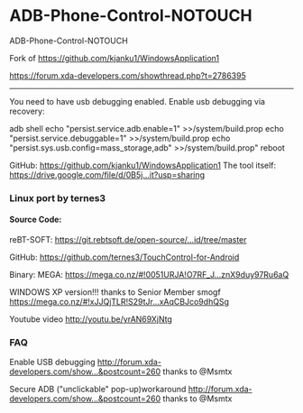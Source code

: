 # ADB-Phone-Control-NOTOUCH

ADB-Phone-Control-NOTOUCH

Fork of  https://github.com/kjanku1/WindowsApplication1


https://forum.xda-developers.com/showthread.php?t=2786395

--------
You need to have usb debugging enabled.
Enable usb debugging via recovery: 

adb shell
echo "persist.service.adb.enable=1" >>/system/build.prop
echo "persist.service.debuggable=1" >>/system/build.prop
echo "persist.sys.usb.config=mass_storage,adb" >>/system/build.prop"
reboot

GitHub: https://github.com/kjanku1/WindowsApplication1
The tool itself: https://drive.google.com/file/d/0B5j...it?usp=sharing

### Linux port by ternes3

#### Source Code:
reBT-SOFT: https://git.rebtsoft.de/open-source/...id/tree/master

GitHub: https://github.com/ternes3/TouchControl-for-Android

Binary:
MEGA: https://mega.co.nz/#!0051URJA!O7RF_J...znX9duy97Ru6aQ

WINDOWS XP version!!! thanks to Senior Member smogf
https://mega.co.nz/#!xJJQjTLR!S29tJr...xAqCBJco9dhQSg

Youtube video
http://youtu.be/yrAN69XjNtg

### FAQ

Enable USB debugging
http://forum.xda-developers.com/show...&postcount=260 thanks to @Msmtx

Secure ADB ("unclickable" pop-up)workaround
http://forum.xda-developers.com/show...&postcount=260 thanks to @Msmtx

